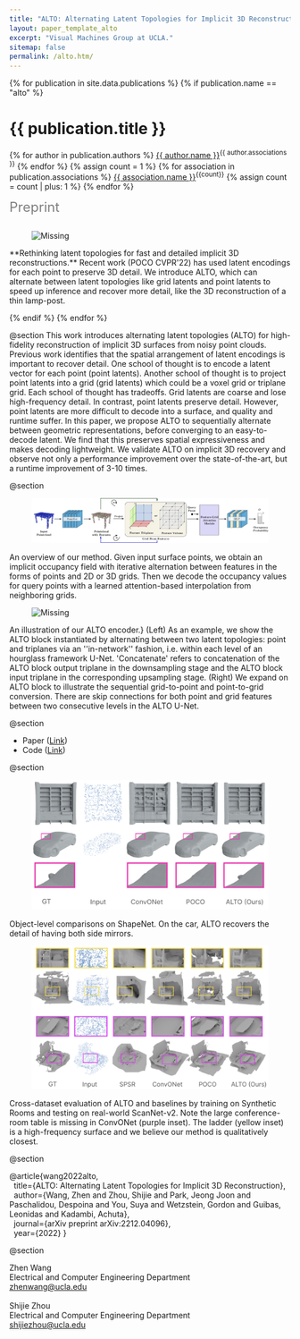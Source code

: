 ```yaml
---
title: "ALTO: Alternating Latent Topologies for Implicit 3D Reconstruction"
layout: paper_template_alto
excerpt: "Visual Machines Group at UCLA."
sitemap: false
permalink: /alto.htm/
---
```


{% for publication in site.data.publications %}
{% if publication.name == "alto" %}

# {{ publication.title }}

{% for author in publication.authors %} [{{ author.name }}]({{author.link}})<sup>{{ author.associations }}</sup>
{% endfor %}
{% assign count = 1 %}
{% for association in publication.associations %} [{{ association.name }}]({{association.link}})<sup>{{count}}</sup> {% assign count = count | plus: 1 %}
{% endfor %}

<font color="gray" size="5">Preprint</font>

<hr class="center" style="width: 40%; color: grey; height: 0.07px; background-color:grey;"/>

<figure>
  <img src= "/assets/images/publications/alto_figures/anim.gif" alt="Missing"> 
</figure>
**Rethinking latent topologies for fast and detailed implicit 3D reconstructions.** Recent work (POCO CVPR'22) has used latent encodings for each point to preserve 3D detail. We introduce ALTO, which can alternate between latent topologies like grid latents and point latents to speed up inference and recover more detail, like the 3D reconstruction of a thin lamp-post. 
<br>

{% endif %}
{% endfor %}

<!--

  1 Abstract
  2 Files
  3 Citations
  4 Press
  5 Contact
  6 FAQ
  7 Media

-->

@section
This work introduces alternating latent topologies (ALTO) for high-fidelity reconstruction of implicit 3D surfaces from noisy point clouds. Previous work identifies that the spatial arrangement of latent encodings is important to recover detail. One school of thought is to encode a latent vector for each point (point latents). Another school of thought is to project point latents into a grid (grid latents) which could be a voxel grid or triplane grid. Each school of thought has tradeoffs. Grid latents are coarse and lose high-frequency detail. In contrast, point latents preserve detail. However, point latents are more difficult to decode into a surface, and quality and runtime suffer. In this paper, we propose ALTO to sequentially alternate between geometric representations, before converging to an easy-to-decode latent. We find that this preserves spatial expressiveness and makes decoding lightweight. We validate ALTO on implicit 3D recovery and observe not only a performance improvement over the state-of-the-art, but a  runtime improvement of 3-10 times.

@section 
<figure> 
  <img src= "/assets/images/publications/alto_figures/network_architecture.png" alt="Missing"> 
</figure>
An overview of our method. Given input surface points, we obtain an implicit occupancy field with iterative alternation between features in the forms of points and 2D or 3D grids. Then we decode the occupancy values for query points with a learned attention-based interpolation from neighboring grids.

<figure> 
  <img src= "/assets/images/publications/alto_figures/unet_grid_final.png" alt="Missing"> 
</figure>
An illustration of our ALTO encoder.} (Left) As an example, we show the ALTO block instantiated by alternating between two latent topologies: point and triplanes via an ''in-network'' fashion, i.e. within each level of an hourglass framework U-Net.  'Concatenate' refers to concatenation of the ALTO block output triplane in the downsampling stage and the ALTO block input triplane in the corresponding upsampling stage. (Right) We expand on ALTO block to illustrate the sequential grid-to-point and point-to-grid conversion. There are skip connections for both point and grid features between two consecutive levels in the ALTO U-Net. 

@section
- Paper ([Link](http://arxiv.org/abs/2212.04096)) 
- Code ([Link](https://github.com/wzhen1/ALTO))

@section
<figure> 
  <img src= "/assets/images/publications/alto_figures/shapenet.png" alt="Missing"> 
</figure>
Object-level comparisons on ShapeNet. On the car, ALTO recovers the detail of having both side mirrors.

<figure> 
  <img src= "/assets/images/publications/alto_figures/scannet.png" alt="Missing"> 
</figure>
Cross-dataset evaluation of ALTO and baselines by training on Synthetic Rooms and testing on real-world ScanNet-v2. Note the large conference-room table is missing in ConvONet (purple inset). The ladder (yellow inset) is a high-frequency surface and we believe our method is qualitatively closest.

@section

@article{wang2022alto, \
  &nbsp; title={ALTO: Alternating Latent Topologies for Implicit 3D Reconstruction}, \
  &nbsp; author={Wang, Zhen and Zhou, Shijie and Park, Jeong Joon and Paschalidou, Despoina and You, Suya and Wetzstein, Gordon and Guibas, Leonidas and Kadambi, Achuta},  
  &nbsp; journal={arXiv preprint arXiv:2212.04096}, \
  &nbsp; year={2022} 
}

@section

Zhen Wang <br>
Electrical and Computer Engineering Department <br>
zhenwang@ucla.edu <br>
&nbsp;<br>
Shijie Zhou <br>
Electrical and Computer Engineering Department <br>
shijiezhou@ucla.edu <br>
<br>
